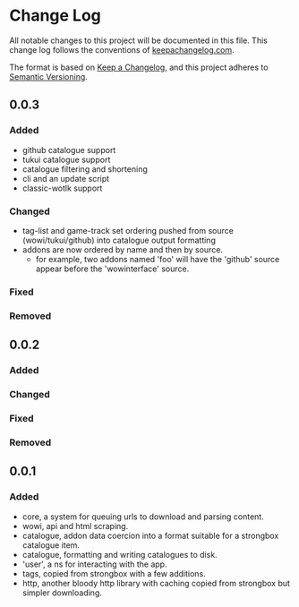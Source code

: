 # Change Log
All notable changes to this project will be documented in this file. This change log follows the conventions of [keepachangelog.com](http://keepachangelog.com/).

The format is based on [Keep a Changelog](https://keepachangelog.com/en/1.0.0/),
and this project adheres to [Semantic Versioning](https://semver.org/spec/v2.0.0.html).

## 0.0.3

### Added

* github catalogue support
* tukui catalogue support
* catalogue filtering and shortening
* cli and an update script
* classic-wotlk support

### Changed

* tag-list and game-track set ordering pushed from source (wowi/tukui/github) into catalogue output formatting
* addons are now ordered by name and then by source.
    - for example, two addons named 'foo' will have the 'github' source appear before the 'wowinterface' source.

### Fixed

### Removed

## 0.0.2

### Added

### Changed

### Fixed

### Removed

## 0.0.1

### Added

* core, a system for queuing urls to download and parsing content.
* wowi, api and html scraping.
* catalogue, addon data coercion into a format suitable for a strongbox catalogue item.
* catalogue, formatting and writing catalogues to disk.
* 'user', a ns for interacting with the app.
* tags, copied from strongbox with a few additions.
* http, another bloody http library with caching copied from strongbox but simpler downloading.

